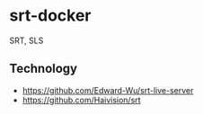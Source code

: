 # srt-docker
 SRT, SLS

## Technology
 * https://github.com/Edward-Wu/srt-live-server
 * https://github.com/Haivision/srt